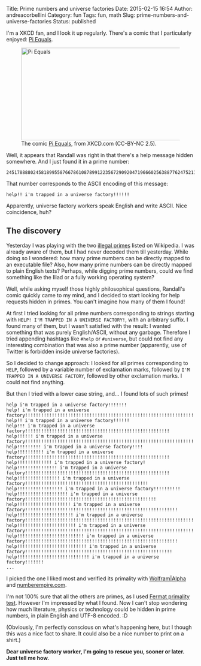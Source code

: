 Title: Prime numbers and universe factories
Date: 2015-02-15 16:54
Author: andreacorbellini
Category: fun
Tags: fun, math
Slug: prime-numbers-and-universe-factories
Status: published

I'm a XKCD fan, and I look it up regularly. There's a comic that I particularly enjoyed: [Pi Equals](http://xkcd.com/10/).

<figure>
  <a href="http://xkcd.com/10/"><img src="http://imgs.xkcd.com/comics/pi.jpg" width="469" height="247" alt="Pi Equals"></a>
  <figcaption>The comic <a href="http://xkcd.com/10/" title="Pi Equals">Pi Equals</a>, from XKCD.com (CC-BY-NC 2.5).</figcaption>
</figure>

Well, it appears that Randall was right in that there's a help message hidden somewhere. And I just found it in a prime number:

    245178888024581899558766786108789912235672909204719666025638877624752119760547413887830514281649480308707369249

That number corresponds to the ASCII encoding of this message:

    help!! i'm trapped in a universe factory!!!!!!

Apparently, universe factory workers speak English and write ASCII. Nice coincidence, huh?

## The discovery

Yesterday I was playing with the two [illegal primes](https://en.wikipedia.org/wiki/Illegal_prime) listed on Wikipedia. I was already aware of them, but I had never decoded them till yesterday. While doing so I wondered: how many prime numbers can be directly mapped to an executable file? Also, how many prime numbers can be directly mapped to plain English texts? Perhaps, while digging prime numbers, could we find something like the Iliad or a fully working operating system?

Well, while asking myself those highly philosophical questions, Randall's comic quickly came to my mind, and I decided to start looking for help requests hidden in primes. You can't imagine how many of them I found!

At first I tried looking for all prime numbers corresponding to strings starting with `HELP! I'M TRAPPED IN A UNIVERSE FACTORY!`, with an arbitrary suffix. I found many of them, but I wasn't satisfied with the result: I wanted something that was purely English/ASCII, without any garbage. Therefore I tried appending hashtags like `#help` or `#universe`, but could not find any interesting combination that was also a prime number (apparently, use of Twitter is forbidden inside universe factories).

So I decided to change approach: I looked for all primes corresponding to `HELP`, followed by a variable number of exclamation marks, followed by `I'M TRAPPED IN A UNIVERSE FACTORY`, followed by other exclamation marks. I could not find anything.

But then I tried with a lower case string, and... I found lots of such primes!

    help i'm trapped in a universe factory!!!!!!!
    help! i'm trapped in a universe factory!!!!!!!!!!!!!!!!!!!!!!!!!!!!!!!!!!!!!!!!!!!!!!!!!!!!!!!!!!!!!!!
    help!! i'm trapped in a universe factory!!!!!!
    help!!! i'm trapped in a universe factory!!!!!!!!!!!!!!!!!!!!!!!!!!!!!!!!!!!!!!!!!!!!!!!!!!!!!!
    help!!!!!! i'm trapped in a universe factory!!!!!!!!!!!!!!!!!!!!!!!!!!!!!!!!!!!!!!!!!!!!!!!!!!!!!!!!!!!!!!!!!!!!!!!!!!!!!!
    help!!!!!!!!! i'm trapped in a universe factory!!!!
    help!!!!!!!!!! i'm trapped in a universe factory!!!!!!!!!!!!!!!!!!!!!!!!!!!!!!!!!!!!!!!!!!!!!!!!!!!!!!
    help!!!!!!!!!!!!! i'm trapped in a universe factory!
    help!!!!!!!!!!!!!!! i'm trapped in a universe factory!!!!!!!!!!!!!!!!!!!!!!!!!!!!!!!!!!!!!!!!!!!!!!!!!!!!!!
    help!!!!!!!!!!!!!!!! i'm trapped in a universe factory!!!!!!!!!!!!!!!!!!!!!!!!!!!!!!!!!!!!!!!!!!!!!!
    help!!!!!!!!!!!!!!!!! i'm trapped in a universe factory!!!!!!!!!!
    help!!!!!!!!!!!!!!!!!!! i'm trapped in a universe factory!!!!!!!!!!!!!!!!!!!!!!!!!!!!!!!!!!!!!!!!!!!!!!!!!
    help!!!!!!!!!!!!!!!!!!!! i'm trapped in a universe factory!!!!!!!!!!!!!!!!!!!!!!!!!!!!!!!!!!!!!!!!!!!!!!!!!!!!!!!!!
    help!!!!!!!!!!!!!!!!!!!!! i'm trapped in a universe factory!!!!!!!!!!!!!!!!!!!!!!!!!!!!!!!!!!!!!!!!!!!!!!!!!!!!!!!!!!!!!!!!!!!!!!!!
    help!!!!!!!!!!!!!!!!!!!!!! i'm trapped in a universe factory!!!!!!!!!!!!!!!!!!!!!!!!!!!!!!!!!!!!!!!!!!!!!!!!!!!!!!!!!!!!!!!!!!!!!!!!!!!!!!!!!!!!!!!!!!!!!!!!
    help!!!!!!!!!!!!!!!!!!!!!!!!! i'm trapped in a universe factory!!!!!!!!!!!!!!!!!!!!!!!!!!!!!!!!!!!!!!!!!!!!!!!!!!!!!!!!!
    help!!!!!!!!!!!!!!!!!!!!!!!!!! i'm trapped in a universe factory!!!!!!!!!!!!!!!!!!!!!!!!!!!!!!!!!!!!!!!!!!!!!!!!!!!!!!!
    help!!!!!!!!!!!!!!!!!!!!!!!!!!! i'm trapped in a universe factory!!!!!!!
    ...

I picked the one I liked most and verified its primality with [Wolfram|Alpha](http://www.wolframalpha.com/input/?i=is+245178888024581899558766786108789912235672909204719666025638877624752119760547413887830514281649480308707369249+prime%3F) and [numberempire.com](http://www.numberempire.com/primenumbers.php).

I'm not 100% sure that all the others are primes, as I used [Fermat primality test](https://en.wikipedia.org/wiki/Fermat_primality_test). However I'm impressed by what I found. Now I can't stop wondering how much literature, physics or technology could be hidden in prime numbers, in plain English and UTF-8 encoded. :D

(Obviously, I'm perfectly conscious on what's happening here, but I though this was a nice fact to share. It could also be a nice number to print on a shirt.)

**Dear universe factory worker, I'm going to rescue you, sooner or later. Just tell me how.**
